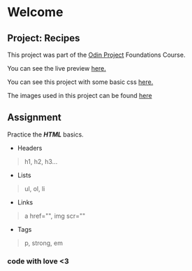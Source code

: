# Welcome

## Project: Recipes

This project was part of the [Odin Project](https://www.theodinproject.com) Foundations Course.

You can see the live preview [here.](https://eszdevstar.github.io/odin-recipes/)

You can see this project with some basic css [here.](https://eszdevstar.github.io/odin-recipes-css/)

The  images used in this project can be found [here](https://commons.wikimedia.org/wiki/Main_Page)

## Assignment

Practice the _**HTML**_ basics. 

* Headers
>  h1, h2, h3...

* Lists
>  ul, ol, li

* Links
>  a href="", img scr=""

* Tags
>  p, strong, em


### code with love <3

